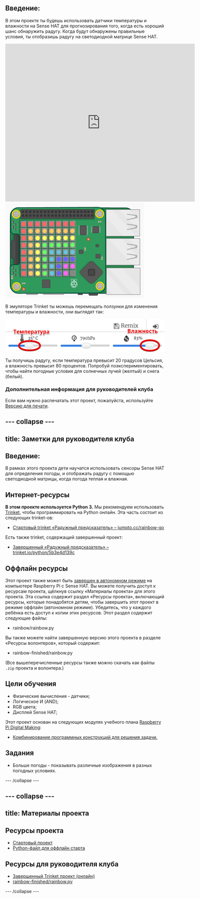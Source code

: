## Введение:

В этом проекте ты будешь использовать датчики температуры и влажности на Sense HAT для прогнозирования того, когда есть хороший шанс обнаружить радугу. Когда будут обнаружены правильные условия, ты отобразишь радугу на светодиодной матрице Sense HAT.

<div class="trinket">
  <iframe src="https://trinket.io/embed/python/5b3e4d139c?outputOnly=true&start=result" width="600" height="500" frameborder="0" marginwidth="0" marginheight="0" allowfullscreen mark="crwd-mark">
</iframe> <img src="images/rainbow-final.png" />
</div>

В эмуляторе Trinket ты можешь перемещать ползунки для изменения температуры и влажности, они выглядят так:

![снимок экрана](images/rainbow-sliders.png)

Ты получишь радугу, если температура превысит 20 градусов Цельсия, а влажность превысит 80 процентов. Попробуй поэкспериментировать, чтобы найти погодные условия для солнечных лучей (желтый) и снега (белый).

### Дополнительная информация для руководителей клуба

Если вам нужно распечатать этот проект, пожалуйста, используйте [Версию для печати](https://projects.raspberrypi.org/ru-RU/projects/rainbow-predictor/print).

--- collapse ---
---
title: Заметки для руководителя клуба
---
## Введение:

В рамках этого проекта дети научатся использовать сенсоры Sense HAT для определения погоды, и отображать радугу с помощью светодиодной матрицы, когда погода теплая и влажная.

## Интернет-ресурсы

**В этом проекте используется Python 3.** Мы рекомендуем использовать [Trinket](https://trinket.io/), чтобы программировать на Python онлайн. Эта часть состоит из следующих trinket-ов:

* [Стартовый trinket «Радужный предсказатель» – jumpto.cc/rainbow-go](http://jumpto.cc/rainbow-go)

Есть также trinket, содержащий завершенный проект:

* [Завершенный «Радужный предсказатель» – trinket.io/python/5b3e4d139c](https://trinket.io/python/5b3e4d139c)

## Оффлайн ресурсы

Этот проект также может быть [завершен в автономном режиме](https://www.codeclubprojects.org/en-GB/resources/physical-sense-hat/) на компьютере Raspberry Pi с Sense HAT. Вы можете получить доступ к ресурсам проекта, щёлкнув ссылку «Материалы проекта» для этого проекта. Эта ссылка содержит раздел «Ресурсы проекта», включающий ресурсы, которые понадобятся детям, чтобы завершить этот проект в режиме оффлайн (автономном режиме). Убедитесь, что у каждого ребёнка есть доступ к копии этих ресурсов. Этот раздел содержит следующие файлы:

* rainbow/rainbow.py

Вы также можете найти завершенную версию этого проекта в разделе «Ресурсы волонтеров», который содержит:

* rainbow-finished/rainbow.py

(Все вышеперечисленные ресурсы также можно скачать как файлы `.zip` проекта и волонтера.)

## Цели обучения

* Физические вычисления - датчики;
* Логическое И (AND); 
* RGB цвета;
* Дисплей Sense HAT;

Этот проект основан на следующих модулях учебного плана [Raspberry Pi Digital Making](http://rpf.io/curriculum):

* [Комбинирование программных конструкций для решения задачи.](https://www.raspberrypi.org/curriculum/programming/builder)

## Задания

* Больше погоды - показывать различные изображения в разных погодных условиях. 

--- /collapse ---

--- collapse ---
---
title: Материалы проекта
---
## Ресурсы проекта

* [Стартовый проект](http://jumpto.cc/rainbow-go)
* [Python-файл для оффлайн старта](resources/rainbow-rainbow.py)

## Ресурсы для руководителя клуба

* [Завершенный Trinket проект (онлайн)](https://trinket.io/python/5b3e4d139c)
* [rainbow-finished/rainbow.py](resources/rainbow-final-rainbow.py)

--- /collapse ---